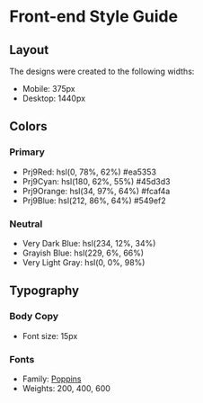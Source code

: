 # Front-end Style Guide

## Layout

The designs were created to the following widths:

- Mobile: 375px
- Desktop: 1440px

## Colors

### Primary

- Prj9Red: hsl(0, 78%, 62%) #ea5353
- Prj9Cyan: hsl(180, 62%, 55%) #45d3d3
- Prj9Orange: hsl(34, 97%, 64%) #fcaf4a
- Prj9Blue: hsl(212, 86%, 64%) #549ef2

### Neutral

- Very Dark Blue: hsl(234, 12%, 34%)
- Grayish Blue: hsl(229, 6%, 66%)
- Very Light Gray: hsl(0, 0%, 98%)

## Typography

### Body Copy

- Font size: 15px

### Fonts

- Family: [Poppins](https://fonts.google.com/specimen/Poppins)
- Weights: 200, 400, 600
